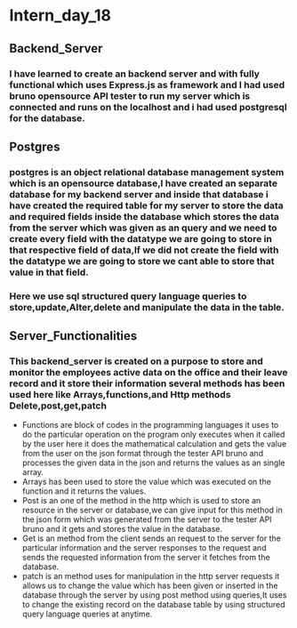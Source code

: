 # Intern_day_18
## Backend_Server
### I have learned to create an backend server and with fully functional which uses Express.js as framework and I had used bruno opensource API tester to run my server which is connected and runs on the localhost and i had used postgresql for the database.
## Postgres 
### postgres is an object relational database management system which is an opensource database,I have created an separate database for my backend server and inside that database i have created the required table for my server to store the data and required fields inside the database which stores the data from the server which was given as an query and we need to create every field with the datatype we are going to store in that respective field of data,If we did not create the field with the datatype we are going to store we cant able to store that value in that field.
### Here we use sql structured query language queries to store,update,Alter,delete and manipulate the data in the table.
## Server_Functionalities
### This backend_server is created on a purpose to store and monitor the employees active data on the office and their leave record and it store their information several methods has been used here like Arrays,functions,and Http methods Delete,post,get,patch
- Functions are block of codes in the programming languages it uses to do the particular operation on the program only executes when it called by the user here it does the mathematical calculation and gets the value from the user on the json format through the tester API bruno and processes the given data in the json and returns the values as an single array.
- Arrays has been used to store the value which was executed on the function and it returns the values.
- Post is an one of the method in the http which is used to store an resource in the server or database,we can give input for this method in the json form which was generated from the server to the tester API bruno and it gets and stores the value in the database.
- Get is an method from the client sends an request to the server for the particular information and the server responses to the request and sends the requested information from the server it fetches from the database.
- patch is an method uses for manipulation in the http server requests it allows us to change the value which has been given or inserted in the database through the server by using post method using queries,It uses to change the existing record on the database table  by using structured query language queries at anytime.